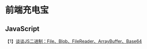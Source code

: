 # 前端充电宝


## JavaScript

【1】[谈谈JS二进制：File、Blob、FileReader、ArrayBuffer、Base64](https://github.com/CUGGZ/FeCharge/issues/1)

